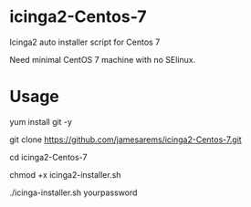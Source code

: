 # icinga2-Centos-7
Icinga2 auto installer script for Centos 7

Need minimal CentOS 7 machine with no SElinux. 

# Usage

yum install git -y

git clone https://github.com/jamesarems/icinga2-Centos-7.git

cd icinga2-Centos-7

chmod +x icinga2-installer.sh

./icinga-installer.sh yourpassword
